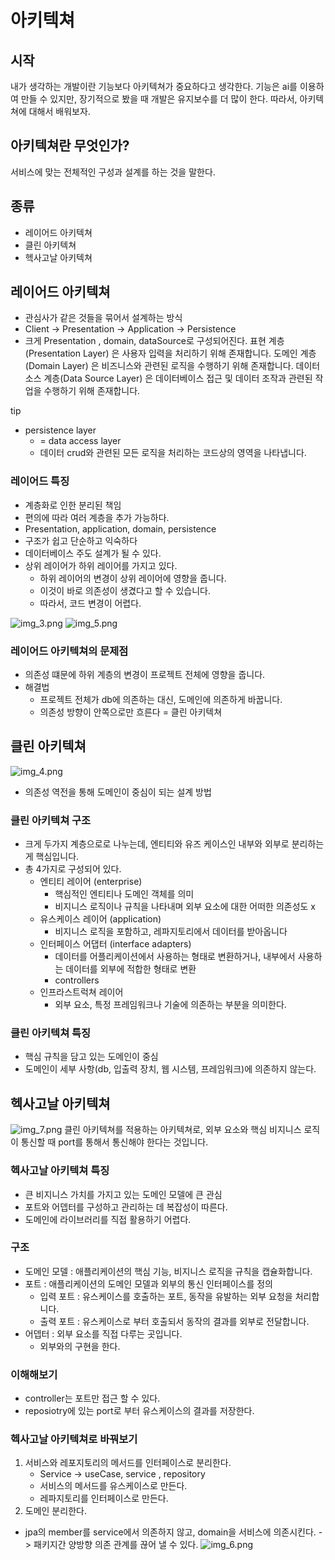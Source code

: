 # 아키텍쳐

## 시작
내가 생각하는 개발이란 기능보다 아키텍쳐가 중요하다고 생각한다.
기능은 ai를 이용하여 만들 수 있지만, 장기적으로 봤을 때 개발은 유지보수를 더 많이 한다.
따라서, 아키텍쳐에 대해서 배워보자.

## 아키텍쳐란 무엇인가?
서비스에 맞는 전체적인 구성과 설계를 하는 것을 말한다.

## 종류
- 레이어드 아키텍쳐
- 클린 아키텍쳐
- 헥사고날 아키텍쳐


## 레이어드 아키텍쳐
- 관심사가 같은 것들을 묶어서 설계하는 방식
- Client -> Presentation -> Application -> Persistence 
- 크게 Presentation , domain, dataSource로 구성되어진다.
  표현 계층(Presentation Layer) 은 사용자 입력을 처리하기 위해 존재합니다.
  도메인 계층(Domain Layer) 은 비즈니스와 관련된 로직을 수행하기 위해 존재합니다.
  데이터 소스 계층(Data Source Layer) 은 데이터베이스 접근 및 데이터 조작과 관련된 작업을 수행하기 위해 존재합니다.

tip
- persistence layer
  - = data access layer 
  - 데이터 crud와 관련된 모든 로직을 처리하는 코드상의 영역을 나타냅니다.


### 레이어드 특징
- 계층화로 인한 분리된 책임
- 편의에 따라 여러 계층을 추가 가능하다.
- Presentation, application, domain, persistence
- 구조가 쉽고 단순하고 익숙하다
- 데이터베이스 주도 설계가 될 수 있다.
- 상위 레이어가 하위 레이어를 가지고 있다.
  - 하위 레이어의 변경이 상위 레이어에 영향을 줍니다.
  - 이것이 바로 의존성이 생겼다고 할 수 있습니다.
  - 따라서, 코드 변경이 어렵다.
  
![img_3.png](img_3.png)
![img_5.png](img_5.png)
### 레이어드 아키텍쳐의 문제점
- 의존성 떄문에 하위 계층의 변경이 프로젝트 전체에 영향을 줍니다.
- 해결법
   - 프로젝트 전체가 db에 의존하는 대신, 도메인에 의존하게 바꿉니다.
   - 의존성 방향이 안쪽으로만 흐른다 = 클린 아키텍쳐 

## 클린 아키텍쳐
![img_4.png](img_4.png)
- 의존성 역전을 통해 도메인이 중심이 되는 설계 방법

### 클린 아키텍쳐 구조
- 크게 두가지 계층으로로 나누는데, 엔티티와 유즈 케이스인 내부와 외부로 분리하는 게 핵심입니다.
- 총 4가지로 구성되어 있다.
  - 엔티티 레이어 (enterprise)
    - 핵심적인 엔티티나 도메인 객체를 의미
    - 비지니스 로직이나 규칙을 나타내며 외부 요소에 대한 어떠한 의존성도 x
  - 유스케이스 레이어 (application)
    - 비지니스 로직을 포함하고, 레파지토리에서 데이터를 받아옵니다
  - 인터페이스 어댑터 (interface adapters)
    - 데이터를 어플리케이션에서 사용하는 형태로 변환하거나, 내부에서 사용하는 데이터를 외부에 적합한 형태로 변환
    - controllers
  - 인프라스트럭쳐 레이어
    - 외부 요소, 특정 프레임워크나 기술에 의존하는 부분을 의미한다.
  
### 클린 아키텍쳐 특징
- 핵심 규칙을 담고 있는 도메인이 중심
- 도메인이 세부 사항(db, 입출력 장치, 웹 시스템, 프레임워크)에 의존하지 않는다.


## 헥사고날 아키텍쳐
![img_7.png](img_7.png)
클린 아키텍쳐를 적용하는 아키텍쳐로, 외부 요소와 핵심 비지니스 로직이 통신할 때
port를 통해서 통신해야 한다는 것입니다.


### 헥사고날 아키텍쳐 특징
- 큰 비지니스 가치를 가지고 있는 도메인 모델에 큰 관심
- 포트와 어뎁터를 구성하고 관리하는 데 복잡성이 따른다.
- 도메인에 라이브러리를 직접 활용하기 어렵다.

### 구조
- 도메인 모델 : 애플리케이션의 핵심 기능, 비지니스 로직을 규칙을 캡슐화합니다.
- 포트 : 애플리케이션의 도메인 모델과 외부의 통신 인터페이스를 정의
  - 입력 포트 : 유스케이스를 호출하는 포트, 동작을 유발하는 외부 요청을 처리합니다.
  - 출력 포트 : 유스케이스로 부터 호출되서 동작의 결과를 외부로 전달합니다.
- 어뎁터 : 외부 요소를 직접 다루는 곳입니다.
  - 외부와의 구현을 한다.

### 이해해보기
- controller는 포트만 접근 할 수 있다.
- reposiotry에 있는 port로 부터 유스케이스의 결과를 저장한다.

### 헥사고날 아키텍쳐로 바꿔보기
1. 서비스와 레포지토리의 메서드를 인터페이스로 분리한다.
   - Service ->  useCase, service , repository
   - 서비스의 메서드를 유스케이스로 만든다.
   -  레파지토리를 인터페이스로 만든다.
2. 도메인 분리한다.
- jpa의 member를 service에서 의존하지 않고, domain을 서비스에 의존시킨다.
  -> 패키지간 양방향 의존 관계를 끊어 낼 수 있다.
![img_6.png](img_6.png)